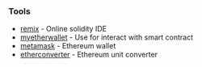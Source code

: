 
### Tools

* [remix](https://remix.ethereum.org) - Online solidity IDE
* [myetherwallet](https://www.myetherwallet.com/) - Use for interact with smart contract
* [metamask](https://metamask.io/) - Ethereum wallet
* [etherconverter](https://etherconverter.online/) - Ethereum unit converter
